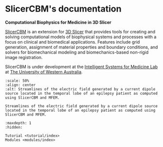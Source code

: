 # SlicerCBM's documentation

**Computational Biophysics for Medicine in 3D Slicer**

[SlicerCBM](https://github.com/SlicerCBM/SlicerCBM) is an extension for [3D Slicer](http://slicer.org) that provides tools for creating and solving computational models of biophysical systems and processes with a focus on clinical and biomedical applications. Features include grid generation, assignment of material properties and boundary conditions, and solvers for biomechanical modeling and biomechanics-based non-rigid image registration.

SlicerCBM is under development at the [Intelligent Systems for Medicine Lab](https://isml.ecm.uwa.edu.au)
at [The University of Western Australia](https://www.uwa.edu.au).

```{figure} brain_electric_field.png
:scale: 50%
:align: center
:alt: Streamlines of the electric field generated by a current dipole source located in the temporal lobe of an epilepsy patient as computed using SlicerCBM and MFEM.

Streamlines of the electric field generated by a current dipole source located in the temporal lobe of an epilepsy patient as computed using SlicerCBM and MFEM.
```

```{toctree}
:maxdepth: 1
:hidden:

Tutorial <tutorial/index>
Modules <modules/index>

```

